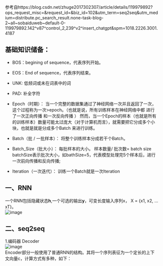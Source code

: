 参考自https://blog.csdn.net/zhuge2017302307/article/details/119979892?ops_request_misc=&request_id=&biz_id=102&utm_term=seq2seq&utm_medium=distribute.pc_search_result.none-task-blog-2~all~sobaiduweb~default-0-119979892.142^v87^control_2,239^v2^insert_chatgpt&spm=1018.2226.3001.4187

## 基础知识储备：

* BOS：begining of sequence，代表序列开始。
* EOS：End of sequence，代表序列结束。
* UNK: 低频词或未在词表中的词
* PAD: 补全字符

* Epoch（时期）：
当一个完整的数据集通过了神经网络一次并且返回了一次，这个过程称为一次>epoch。（也就是说，所有训练样本在神经网络中都 进行了一次正向传播 和一次反向传播 ）
然而，当一个Epoch的样本（也就是所有的训练样本）数量可能太过庞大（对于计算机而言），就需要把它分成多个小块，也就是就是分成多个Batch 来进行训练。

* Batch（批 / 一批样本）：
将整个训练样本分成若干个Batch。

* Batch_Size（批大小）：
每批样本的大小。 样本数量/ 批次数= batch size
batchSize表示批次大小，如bathSize=5，代表模型处理完5个样本后，进行一次前向传播和反向传播;

* Iteration（一次迭代）：
训练一个Batch就是一次Iteration

## 一、RNN
一个RNN包括隐藏状态**h**,一个可选的输出**y**，可变长度输入序列x， X = {x1, x2, … xT}。  
![image](https://img-blog.csdnimg.cn/dcb303c6c2b04d1daaa73b2516ff261b.png?x-oss-process=image/watermark,type_d3F5LXplbmhlaQ,shadow_50,text_Q1NETiBA5Yqq5Yqb5LiN6ISx5Y-R6YCJ5omL,size_17,color_FFFFFF,t_70,g_se,x_16)

## 二、seq2seq  

1.编码器 Decoder  
![image](https://img-blog.csdnimg.cn/20210420112127253.png?x-oss-process=image/watermark,type_ZmFuZ3poZW5naGVpdGk,shadow_10,text_aHR0cHM6Ly9ibG9nLmNzZG4ubmV0L2FuZ3VzX2h1YW5nX3h1,size_16,color_FFFFFF,t_70)  
Encoder部分一般使用了普通RNN的结构。其将一个序列表征为一个定长的上下文向量c，计算方式有多种，如下：  



